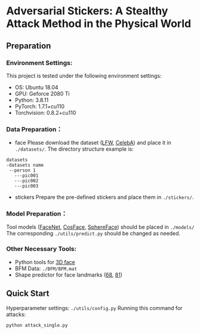 # Adversarial Stickers: A Stealthy Attack Method in the Physical World

## Preparation

### Environment Settings:

This project is tested under the following environment settings:
+ OS: Ubuntu 18.04
+ GPU: Geforce 2080 Ti
+ Python: 3.8.11
+ PyTorch: 1.7.1+cu110
+ Torchvision: 0.8.2+cu110

### Data Preparation：
+ face
Please download the dataset ([LFW](http://vis-www.cs.umass.edu/lfw/), [CelebA](http://mmlab.ie.cuhk.edu.hk/projects/CelebA.html)) and place it in ```./datasets/```.
The directory structure example is:
```
datasets
-datasets name
 --person 1
   ---pic001
   ---pic002
   ---pic003  
```
+ stickers
Prepare the pre-defined stickers and place them in ```./stickers/```.
### Model Preparation：
Tool models ([FaceNet](https://github.com/timesler/facenet-pytorch), [CosFace](https://github.com/deepinsight/insightface/tree/master/recognition), [SphereFace](https://github.com/clcarwin/sphereface\_pytorch)) should be placed in ```./models/```
The corresponding ```./utils/predict.py``` should be changed as needed.
### Other Necessary Tools:
+ Python tools for [3D face](https://github.com/YadiraF/face3d/tree/master/face3d)
+ BFM Data: ```./BFM/BFM.mat```
+ Shape predictor for face landmarks ([68](https://github.com/r4onlyrishabh/facial-detection/tree/master/dataset), [81](https://github.com/codeniko/shape_predictor_81_face_landmarks))

## Quick Start
Hyperparameter settings: ```./utils/config.py```
Running this command for attacks:
```
python attack_single.py
```


